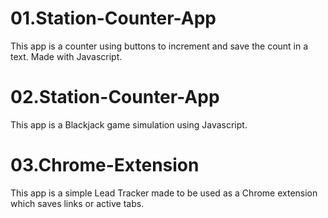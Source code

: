 # 01.Station-Counter-App

This app is a counter using buttons to increment and save the count in a text.
Made with Javascript.

# 02.Station-Counter-App

This app is a Blackjack game simulation using Javascript.

# 03.Chrome-Extension

This app is a simple Lead Tracker made to be used as a Chrome extension which saves links or active tabs.
